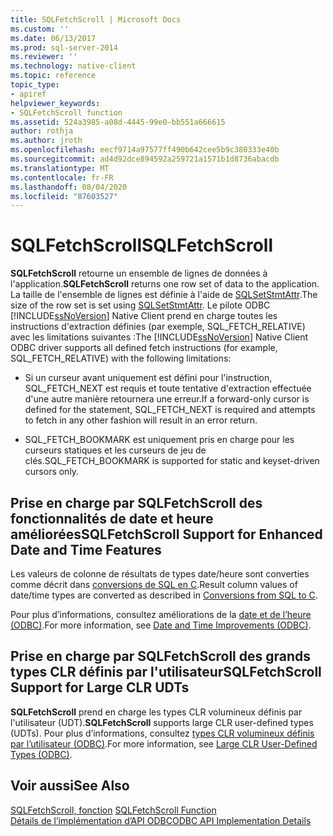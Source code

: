 ```yaml
---
title: SQLFetchScroll | Microsoft Docs
ms.custom: ''
ms.date: 06/13/2017
ms.prod: sql-server-2014
ms.reviewer: ''
ms.technology: native-client
ms.topic: reference
topic_type:
- apiref
helpviewer_keywords:
- SQLFetchScroll function
ms.assetid: 524a3985-a08d-4445-99e0-bb551a666615
author: rothja
ms.author: jroth
ms.openlocfilehash: eecf9714a97577ff490b642cee5b9c380333e40b
ms.sourcegitcommit: ad4d92dce894592a259721a1571b1d8736abacdb
ms.translationtype: MT
ms.contentlocale: fr-FR
ms.lasthandoff: 08/04/2020
ms.locfileid: "87603527"
---
```

# <a name="sqlfetchscroll"></a><span data-ttu-id="479d6-102">SQLFetchScroll</span><span class="sxs-lookup"><span data-stu-id="479d6-102">SQLFetchScroll</span></span>
  <span data-ttu-id="479d6-103">**SQLFetchScroll** retourne un ensemble de lignes de données à l'application.</span><span class="sxs-lookup"><span data-stu-id="479d6-103">**SQLFetchScroll** returns one row set of data to the application.</span></span> <span data-ttu-id="479d6-104">La taille de l'ensemble de lignes est définie à l'aide de [SQLSetStmtAttr](sqlsetstmtattr.md).</span><span class="sxs-lookup"><span data-stu-id="479d6-104">The size of the row set is set using [SQLSetStmtAttr](sqlsetstmtattr.md).</span></span> <span data-ttu-id="479d6-105">Le pilote ODBC [!INCLUDE[ssNoVersion](../../includes/ssnoversion-md.md)] Native Client prend en charge toutes les instructions d'extraction définies (par exemple, SQL_FETCH_RELATIVE) avec les limitations suivantes :</span><span class="sxs-lookup"><span data-stu-id="479d6-105">The [!INCLUDE[ssNoVersion](../../includes/ssnoversion-md.md)] Native Client ODBC driver supports all defined fetch instructions (for example, SQL_FETCH_RELATIVE) with the following limitations:</span></span>  
  
-   <span data-ttu-id="479d6-106">Si un curseur avant uniquement est défini pour l'instruction, SQL_FETCH_NEXT est requis et toute tentative d'extraction effectuée d'une autre manière retournera une erreur.</span><span class="sxs-lookup"><span data-stu-id="479d6-106">If a forward-only cursor is defined for the statement, SQL_FETCH_NEXT is required and attempts to fetch in any other fashion will result in an error return.</span></span>  
  
-   <span data-ttu-id="479d6-107">SQL_FETCH_BOOKMARK est uniquement pris en charge pour les curseurs statiques et les curseurs de jeu de clés.</span><span class="sxs-lookup"><span data-stu-id="479d6-107">SQL_FETCH_BOOKMARK is supported for static and keyset-driven cursors only.</span></span>  
  
## <a name="sqlfetchscroll-support-for-enhanced-date-and-time-features"></a><span data-ttu-id="479d6-108">Prise en charge par SQLFetchScroll des fonctionnalités de date et heure améliorées</span><span class="sxs-lookup"><span data-stu-id="479d6-108">SQLFetchScroll Support for Enhanced Date and Time Features</span></span>  
 <span data-ttu-id="479d6-109">Les valeurs de colonne de résultats de types date/heure sont converties comme décrit dans [conversions de SQL en C](../native-client-odbc-date-time/datetime-data-type-conversions-from-sql-to-c.md).</span><span class="sxs-lookup"><span data-stu-id="479d6-109">Result column values of date/time types are converted as described in [Conversions from SQL to C](../native-client-odbc-date-time/datetime-data-type-conversions-from-sql-to-c.md).</span></span>  
  
 <span data-ttu-id="479d6-110">Pour plus d’informations, consultez améliorations de la [date et de l’heure &#40;ODBC&#41;](../native-client-odbc-date-time/date-and-time-improvements-odbc.md).</span><span class="sxs-lookup"><span data-stu-id="479d6-110">For more information, see [Date and Time Improvements &#40;ODBC&#41;](../native-client-odbc-date-time/date-and-time-improvements-odbc.md).</span></span>  
  
## <a name="sqlfetchscroll-support-for-large-clr-udts"></a><span data-ttu-id="479d6-111">Prise en charge par SQLFetchScroll des grands types CLR définis par l'utilisateur</span><span class="sxs-lookup"><span data-stu-id="479d6-111">SQLFetchScroll Support for Large CLR UDTs</span></span>  
 <span data-ttu-id="479d6-112">**SQLFetchScroll** prend en charge les types CLR volumineux définis par l'utilisateur (UDT).</span><span class="sxs-lookup"><span data-stu-id="479d6-112">**SQLFetchScroll** supports large CLR user-defined types (UDTs).</span></span> <span data-ttu-id="479d6-113">Pour plus d’informations, consultez [types CLR volumineux définis par l’utilisateur &#40;ODBC&#41;](../native-client/odbc/large-clr-user-defined-types-odbc.md).</span><span class="sxs-lookup"><span data-stu-id="479d6-113">For more information, see [Large CLR User-Defined Types &#40;ODBC&#41;](../native-client/odbc/large-clr-user-defined-types-odbc.md).</span></span>  
  
## <a name="see-also"></a><span data-ttu-id="479d6-114">Voir aussi</span><span class="sxs-lookup"><span data-stu-id="479d6-114">See Also</span></span>  
 <span data-ttu-id="479d6-115">[SQLFetchScroll, fonction](https://go.microsoft.com/fwlink/?LinkId=59343) </span><span class="sxs-lookup"><span data-stu-id="479d6-115">[SQLFetchScroll Function](https://go.microsoft.com/fwlink/?LinkId=59343) </span></span>  
 [<span data-ttu-id="479d6-116">Détails de l’implémentation d’API ODBC</span><span class="sxs-lookup"><span data-stu-id="479d6-116">ODBC API Implementation Details</span></span>](odbc-api-implementation-details.md)  
  
  
